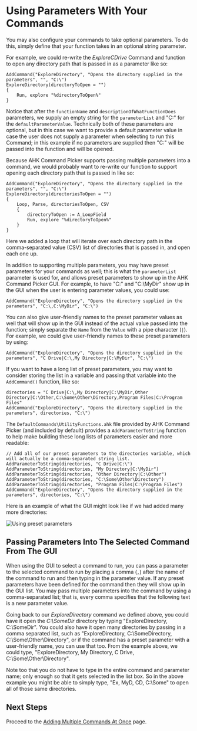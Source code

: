 # Using Parameters With Your Commands

You may also configure your commands to take optional parameters.
To do this, simply define that your function takes in an optional string parameter.

For example, we could re-write the _ExploreCDrive_ Command and function to open any directory path that is passed in as a parameter like so:

```AutoHotkey
AddCommand("ExploreDirectory", "Opens the directory supplied in the parameters", "", "C:\")
ExploreDirectory(directoryToOpen = "")
{
    Run, explore "%directoryToOpen%"
}
```

Notice that after the `functionName` and `descriptionOfWhatFunctionDoes` parameters, we supply an empty string for the `parameterList` and "C:\" for the `defaultParameterValue`.
Technically both of these parameters are optional, but in this case we want to provide a default parameter value in case the user does not supply a parameter when selecting to run this Command; in this example if no parameters are supplied then "C:\" will be passed into the function and will be opened.

Because AHK Command Picker supports passing multiple parameters into a command, we would probably want to re-write our function to support opening each directory path that is passed in like so:

```AutoHotkey
AddCommand("ExploreDirectory", "Opens the directory supplied in the parameters", "", "C:\")
ExploreDirectory(directoriesToOpen = "")
{
    Loop, Parse, directoriesToOpen, CSV
    {
        directoryToOpen := A_LoopField
        Run, explore "%directoryToOpen%"
    }
}
```

Here we added a loop that will iterate over each directory path in the comma-separated value (CSV) list of directories that is passed in, and open each one up.

In addition to supporting multiple parameters, you may have preset parameters for your commands as well; this is what the `parameterList` parameter is used for, and allows preset parameters to show up in the AHK Command Picker GUI.
For example, to have "C:\" and "C:\MyDir" show up in the GUI when the user is entering parameter values, you could use:

```AutoHotkey
AddCommand("ExploreDirectory", "Opens the directory supplied in the parameters", "C:\,C:\MyDir", "C:\")
```

You can also give user-friendly names to the preset parameter values as well that will show up in the GUI instead of the actual value passed into the function; simply separate the `Name` from the `Value` with a pipe character (`|`).
For example, we could give user-friendly names to these preset parameters by using:

```AutoHotkey
AddCommand("ExploreDirectory", "Opens the directory supplied in the parameters", "C Drive|C:\,My Directory|C:\MyDir", "C:\")
```

If you want to have a long list of preset parameters, you may want to consider storing the list in a variable and passing that variable into the `AddCommand()` function, like so:

```AutoHotkey
directories = "C Drive|C:\,My Directory|C:\MyDir,Other Directory|C:\Other,C:\Some\Other\Directory,Program Files|C:\Program Files"
AddCommand("ExploreDirectory", "Opens the directory supplied in the parameters", directories, "C:\")
```

The `DefaultCommands\UtilityFunctions.ahk` file provided by AHK Command Picker (and included by default) provides a `AddParameterToString` function to help make building these long lists of parameters easier and more readable:

```AutoHotkey
// Add all of our preset parameters to the directories variable, which will actually be a comma-separated string list.
AddParameterToString(directories, "C Drive|C:\")
AddParameterToString(directories, "My Directory|C:\MyDir")
AddParameterToString(directories, "Other Directory|C:\Other")
AddParameterToString(directories, "C:\Some\Other\Directory")
AddParameterToString(directories, "Program Files|C:\Program Files")
AddCommand("ExploreDirectory", "Opens the directory supplied in the parameters", directories, "C:\")
```

Here is an example of what the GUI might look like if we had added many more directories:

![Using preset parameters][UsingPresetParametersImage]

## Passing Parameters Into The Selected Command From The GUI

When using the GUI to select a command to run, you can pass a parameter to the selected command to run by placing a comma (`,`) after the name of the command to run and then typing in the parameter value.
If any preset parameters have been defined for the command then they will show up in the GUI list.
You may pass multiple parameters into the command by using a comma-separated list; that is, every comma specifies that the following text is a new parameter value.

Going back to our _ExploreDirectory_ command we defined above, you could have it open the _C:\SomeDir_ directory by typing "ExploreDirectory, C:\SomeDir".
You could also have it open many directories by passing in a comma separated list, such as "ExploreDirectory, C:\SomeDirectory, C:\Some\Other\Directory", or if the command has a preset parameter with a user-friendly name, you can use that too.
From the example above, we could type, "ExploreDirectory, My Directory, C Drive, C:\Some\Other\Directory".

Note too that you do not have to type in the entire command and parameter name; only enough so that it gets selected in the list box.
So in the above example you might be able to simply type, "Ex, MyD, CD, C:\Some" to open all of those same directories.

## Next Steps

Proceed to the [Adding Multiple Commands At Once][AddingMultipleCommandsAtOncePage] page.

<!-- Links -->
[AddingMultipleCommandsAtOncePage]: AddingMultipleCommandsAtOnce.md
[UsingPresetParametersImage]: Images/UsingPresetParameters.png
